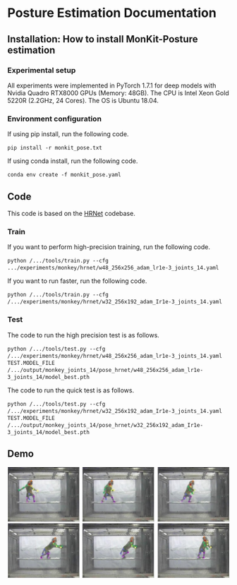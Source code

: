 # Posture Estimation Documentation

## Installation: How to install MonKit-Posture estimation
### Experimental setup
All experiments were implemented in PyTorch 1.7.1 for deep models with Nvidia Quadro RTX8000 GPUs (Memory: 48GB). 
The CPU is Intel Xeon Gold 5220R (2.2GHz, 24 Cores). The OS is Ubuntu 18.04.

### Environment configuration
If using pip install, run the following code.
```
pip install -r monkit_pose.txt
```
If using conda install, run the following code.
```
conda env create -f monkit_pose.yaml
```

## Code
This code is based on the [HRNet](https://github.com/HRNet/HigherHRNet-Human-Pose-Estimation) codebase.
### Train
If you want to perform high-precision training, run the following code.
```
python /.../tools/train.py --cfg .../experiments/monkey/hrnet/w48_256x256_adam_lr1e-3_joints_14.yaml
```
If you want to run faster, run the following code.
```
python /.../tools/train.py --cfg /.../experiments/monkey/hrnet/w32_256x192_adam_Ir1e-3_joints_14.yaml
```
### Test
The code to run the high precision test is as follows.
```
python /.../tools/test.py --cfg /.../experiments/monkey/hrnet/w48_256x256_adam_lr1e-3_joints_14.yaml TEST.MODEL_FILE /.../output/monkey_joints_14/pose_hrnet/w48_256x256_adam_lr1e-3_joints_14/model_best.pth
```
The code to run the quick test is as follows.
```
python /.../tools/test.py --cfg /.../experiments/monkey/hrnet/w32_256x192_adam_Ir1e-3_joints_14.yaml TEST.MODEL_FILE /.../output/monkey_joints_14/pose_hrnet/w32_256x192_adam_Ir1e-3_joints_14/model_best.pth
```

## Demo
![Pose_demo](/images/Pose_demo.jpg)
